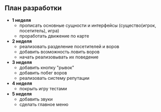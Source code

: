 ## План разработки
- **1 неделя**
  - прописать основные сущности и интерфейсы (существо(игрок, посетитель), игра)
  - проработать движение по карте
- **2 неделя**
  - реализовать разделение посетителей и воров
  - добавить возможность ловить воров
  - начать реализовывать их поведение
- **3 неделя**
  - добавить кнопку "рывок"
  - добавить побег воров
  - реализовать систему репутации
- **4 неделя**
  - покрыть игру тестами
- **5 неделя**
  - добавить звуки
  - сделать главное меню
